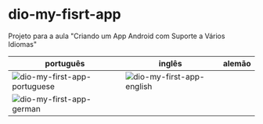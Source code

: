 # dio-my-fisrt-app
Projeto para a aula "Criando um App Android com Suporte a Vários Idiomas"


|português|inglês|alemão|
|---------|------|------|
|![dio-my-first-app-portuguese](https://github.com/andfisbr/dio-my-fisrt-app/assets/1093659/70554929-e224-46f3-a3f7-3f6c9071c295)|![dio-my-first-app-english](https://github.com/andfisbr/dio-my-fisrt-app/assets/1093659/7ea78516-1975-440b-8eac-28d5185bdc05)|
![dio-my-first-app-german](https://github.com/andfisbr/dio-my-fisrt-app/assets/1093659/aee54b6f-069a-4c6d-af67-5469d2b509ba)|
